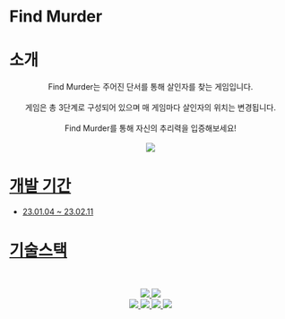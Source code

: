 # Find Murder

# 소개
<div align="center">
 Find Murder는 주어진 단서를 통해 살인자를 찾는 게임입니다. <br/><br/>
 게임은 총 3단계로 구성되어 있으며 매 게임마다 살인자의 위치는 변경됩니다.<br/><br/>
 Find Murder를 통해 자신의 추리력을 입증해보세요!<br/><br/>
<a href="https:www.notion.so/Find-murder-919db29b63634b1f86fdbacb53ee885c"><img src="https://img.shields.io/badge/Notion-%23000000.svg?style=for-the-badge&logo=notion&logoColor=white&link=https://balanced-desk-3a4.notion.site/EYAGI-06e6113484324fe8ba37ec83e5e70b8d/"/>
 </div>
 
 # 개발 기간
 * 23.01.04 ~ 23.02.11
 
# 기술스택
<br/>
<p align="center">
<img src="https://img.shields.io/badge/Javascript-F7DF1E?style=&logo=TS&logoColor=white"/> 
 <img src="https://img.shields.io/badge/Visual Studio Code-007ACC?style=&logo=Visual Studio Code&logoColor=white"/>
<br/>
<img src="https://img.shields.io/badge/React-61DAFB?style=&logo=React&logoColor=white"/>
<img src="https://img.shields.io/badge/CSS-1572B6?style=&logo=CSS3&logoColor=white"/>
<img src="https://img.shields.io/badge/styled-components-DB7093?style=&logo=styled-components&logoColor=white"/>
 <img src="https://img.shields.io/badge/GitHub-181717?style=&logo=GitHub&logoColor=white"/> 
</p>

